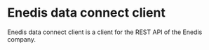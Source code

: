 # Enedis data connect client

Enedis data connect client is a client for the REST API of the Enedis company.
